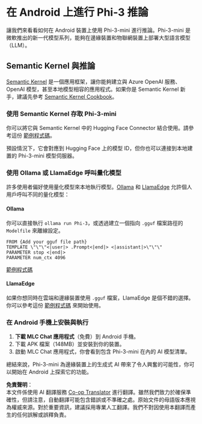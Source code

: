 <!--
CO_OP_TRANSLATOR_METADATA:
{
  "original_hash": "9481b07dda8f9715a5d1ff43fb27568b",
  "translation_date": "2025-07-16T20:11:30+00:00",
  "source_file": "md/01.Introduction/03/Android_Inference.md",
  "language_code": "mo"
}
-->
# **在 Android 上進行 Phi-3 推論**

讓我們來看看如何在 Android 裝置上使用 Phi-3-mini 進行推論。Phi-3-mini 是微軟推出的新一代模型系列，能夠在邊緣裝置和物聯網裝置上部署大型語言模型（LLM）。

## Semantic Kernel 與推論

[Semantic Kernel](https://github.com/microsoft/semantic-kernel) 是一個應用框架，讓你能夠建立與 Azure OpenAI 服務、OpenAI 模型，甚至本地模型相容的應用程式。如果你是 Semantic Kernel 新手，建議先參考 [Semantic Kernel Cookbook](https://github.com/microsoft/SemanticKernelCookBook?WT.mc_id=aiml-138114-kinfeylo)。

### 使用 Semantic Kernel 存取 Phi-3-mini

你可以將它與 Semantic Kernel 中的 Hugging Face Connector 結合使用。請參考這份 [範例程式碼](https://github.com/Azure-Samples/Phi-3MiniSamples/tree/main/semantickernel?WT.mc_id=aiml-138114-kinfeylo)。

預設情況下，它會對應到 Hugging Face 上的模型 ID，但你也可以連接到本地建置的 Phi-3-mini 模型伺服器。

### 使用 Ollama 或 LlamaEdge 呼叫量化模型

許多使用者偏好使用量化模型來本地執行模型。[Ollama](https://ollama.com/) 和 [LlamaEdge](https://llamaedge.com) 允許個人用戶呼叫不同的量化模型：

#### Ollama

你可以直接執行 `ollama run Phi-3`，或透過建立一個指向 `.gguf` 檔案路徑的 `Modelfile` 來離線設定。

```gguf
FROM {Add your gguf file path}
TEMPLATE \"\"\"<|user|> .Prompt<|end|> <|assistant|>\"\"\"
PARAMETER stop <|end|>
PARAMETER num_ctx 4096
```

[範例程式碼](https://github.com/Azure-Samples/Phi-3MiniSamples/tree/main/ollama?WT.mc_id=aiml-138114-kinfeylo)

#### LlamaEdge

如果你想同時在雲端和邊緣裝置使用 `.gguf` 檔案，LlamaEdge 是個不錯的選擇。你可以參考這份 [範例程式碼](https://github.com/Azure-Samples/Phi-3MiniSamples/tree/main/wasm?WT.mc_id=aiml-138114-kinfeylo) 來開始使用。

### 在 Android 手機上安裝與執行

1. **下載 MLC Chat 應用程式**（免費）到 Android 手機。
2. 下載 APK 檔案（148MB）並安裝到你的裝置。
3. 啟動 MLC Chat 應用程式，你會看到包含 Phi-3-mini 在內的 AI 模型清單。

總結來說，Phi-3-mini 為邊緣裝置上的生成式 AI 帶來了令人興奮的可能性，你可以開始在 Android 上探索它的功能。

**免責聲明**：  
本文件係使用 AI 翻譯服務 [Co-op Translator](https://github.com/Azure/co-op-translator) 進行翻譯。雖然我們致力於確保準確性，但請注意，自動翻譯可能包含錯誤或不準確之處。原始文件的母語版本應視為權威來源。對於重要資訊，建議採用專業人工翻譯。我們不對因使用本翻譯而產生的任何誤解或誤釋負責。